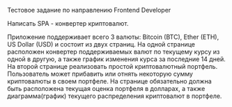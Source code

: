 Тестовое задание
по направлению Frontend Developer

Написать SPA - конвертер криптовалют.

Приложение поддерживает всего 3 валюты: Bitcoin (BTC), Ether (ETH), US Dollar (USD) и
состоит из двух страниц.
На одной странице расположен конвертер поддерживаемых валют по текущему курсу из
одной в другую, а также график изменения курса за последние 14 дней.
На второй странице реализовать простой криптовалютный портфель. Пользователь может
прибавить или отнять некоторую сумму криптовалюты в своем портфеле. На странице
обязательно должна быть расположена текущая оценка портфеля в долларах, а также
диаграмма(график) текущего распределения криптовалют в портфеле.
